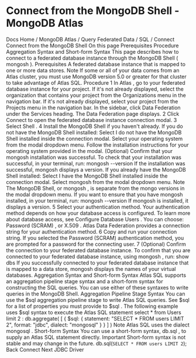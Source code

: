 # Connect from the MongoDB Shell - MongoDB Atlas


Docs Home / MongoDB Atlas / Query Federated Data / SQL / Connect Connect from the MongoDB Shell On this page Prerequisites Procedure Aggregation Syntax and Short-form Syntax This page describes how to connect to a federated database instance through the MongoDB Shell ( mongosh ). Prerequisites A federated database instance that is mapped to one or more data stores. Note If some or all of your data comes from an Atlas cluster, you must
use MongoDB version 5.0 or greater for that cluster to
take advantage of Atlas SQL. Procedure 1 In Atlas , go to your federated database instance for your project. If it's not already displayed, select the
organization that contains your project from the Organizations menu in the navigation bar. If it's not already displayed, select your project
from the Projects menu in the navigation bar. In the sidebar, click Data Federation under
the Services heading. The Data Federation page displays. 2 Click Connect to open the federated database instance connection modal. 3 Select Shell . 4 Install the MongoDB Shell if you haven't already. If you do not have the MongoDB Shell installed: Select I do not have the MongoDB Shell installed inside the connection modal. Select your operating system from the modal dropdown menu. Follow the installation instructions for your operating system provided in the modal. (Optional) Confirm that your mongosh installation was successful. To check that your installation was successful, in your
terminal, run: mongosh --version If the installation was successful, mongosh displays a version. If you already have the MongoDB Shell installed: Select I have the MongoDB Shell installed inside the connection modal. Select mongosh from the modal dropdown menu. Note The MongoDB Shell, or mongosh , is separate from
the mongo versions in the modal dropdown menu. If you want to ensure that you have mongosh installed,
in your terminal, run: mongosh --version If mongosh is installed, it displays a version. 5 Select your authentication method. Your authentication method depends on how your
database access is configured. To learn more about
database access, see Configure Database Users . You can choose: Password (SCRAM) , or X.509 . Atlas Data Federation provides a connection string for your authentication
method. 6 Copy and run your connection string. If you selected the Password (SCRAM) authentication
method, you are prompted for a password for the connecting user. 7 (Optional) Confirm the connection to your federated database instance. To confirm that you are connected to your federated database instance, using mongosh , run: show dbs If you successfully connected to your federated database instance that is
mapped to a data store, mongosh displays the names of your
virtual databases. Aggregation Syntax and Short-form Syntax Atlas SQL supports an aggregation pipeline stage syntax and a short-form syntax for constructing the SQL queries.
You can use either of these syntaxes to write queries in the MongoDB Shell. Aggregation Pipeline Stage Syntax You can use the $sql aggregation pipeline stage to
write Atlas SQL queries. See $sql for a list of
properties you must provide to $sql . The following example uses $sql syntax to execute the Atlas SQL statement select * from Users limit 2 : db.aggregate( [ { $sql: { statement: "SELECT * FROM users LIMIT 2", format: "jdbc", dialect: "mongosql" } } ] ) Note Atlas SQL uses the dialect mongosql . Short-form Syntax You can use a short-form syntax, db.sql , to supply an
Atlas SQL statement directly. Important Short-form syntax is not stable and may change in the future. db.sql(` SELECT * FROM users LIMIT 2 `); Back Connect Next JDBC Driver
